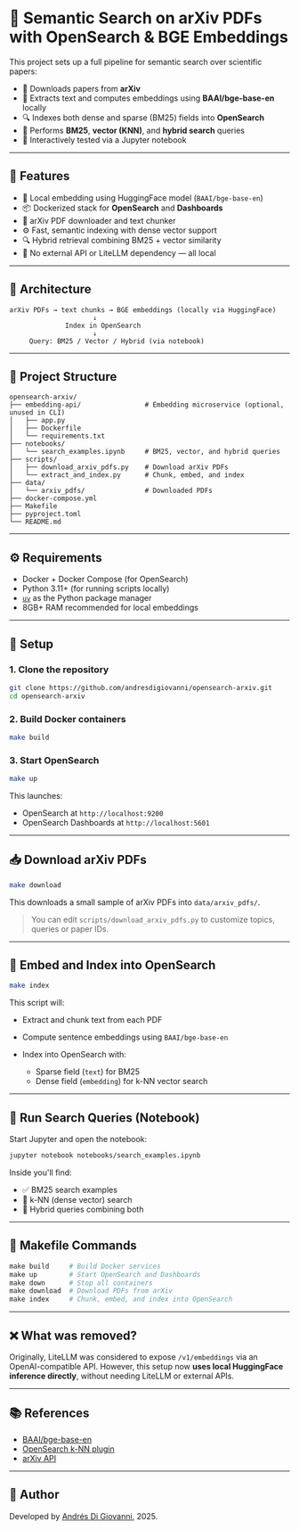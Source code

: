 # 🔎 Semantic Search on arXiv PDFs with OpenSearch & BGE Embeddings

This project sets up a full pipeline for semantic search over scientific papers:

* 📄 Downloads papers from **arXiv**
* 🧠 Extracts text and computes embeddings using **BAAI/bge-base-en** locally
* 🔍 Indexes both dense and sparse (BM25) fields into **OpenSearch**
* 🔁 Performs **BM25**, **vector (KNN)**, and **hybrid search** queries
* 🧪 Interactively tested via a Jupyter notebook

---

## 🚀 Features

* 🔨 Local embedding using HuggingFace model (`BAAI/bge-base-en`)
* 📦 Dockerized stack for **OpenSearch** and **Dashboards**
* 🧾 arXiv PDF downloader and text chunker
* ⚙️ Fast, semantic indexing with dense vector support
* 🔍 Hybrid retrieval combining BM25 + vector similarity
* 🧠 No external API or LiteLLM dependency — all local

---

## 🧱 Architecture

```
arXiv PDFs → text chunks → BGE embeddings (locally via HuggingFace)
                     ↓
              Index in OpenSearch
                     ↓
     Query: BM25 / Vector / Hybrid (via notebook)
```

---

## 📁 Project Structure

```
opensearch-arxiv/
├── embedding-api/                # Embedding microservice (optional, unused in CLI)
│   ├── app.py
│   ├── Dockerfile
│   └── requirements.txt
├── notebooks/
│   └── search_examples.ipynb     # BM25, vector, and hybrid queries
├── scripts/
│   ├── download_arxiv_pdfs.py    # Download arXiv PDFs
│   └── extract_and_index.py      # Chunk, embed, and index
├── data/
│   └── arxiv_pdfs/               # Downloaded PDFs
├── docker-compose.yml
├── Makefile
├── pyproject.toml
└── README.md
```

---

## ⚙️ Requirements

* Docker + Docker Compose (for OpenSearch)
* Python 3.11+ (for running scripts locally)
* [`uv`](https://github.com/astral-sh/uv) as the Python package manager
* 8GB+ RAM recommended for local embeddings

---

## 🔧 Setup

### 1. Clone the repository

```bash
git clone https://github.com/andresdigiovanni/opensearch-arxiv.git
cd opensearch-arxiv
```

### 2. Build Docker containers

```bash
make build
```

### 3. Start OpenSearch

```bash
make up
```

This launches:

* OpenSearch at `http://localhost:9200`
* OpenSearch Dashboards at `http://localhost:5601`

---

## 📥 Download arXiv PDFs

```bash
make download
```

This downloads a small sample of arXiv PDFs into `data/arxiv_pdfs/`.

> You can edit `scripts/download_arxiv_pdfs.py` to customize topics, queries or paper IDs.

---

## 🧠 Embed and Index into OpenSearch

```bash
make index
```

This script will:

* Extract and chunk text from each PDF
* Compute sentence embeddings using `BAAI/bge-base-en`
* Index into OpenSearch with:

  * Sparse field (`text`) for BM25
  * Dense field (`embedding`) for k-NN vector search

---

## 🔎 Run Search Queries (Notebook)

Start Jupyter and open the notebook:

```bash
jupyter notebook notebooks/search_examples.ipynb
```

Inside you'll find:

* ✅ BM25 search examples
* 📐 k-NN (dense vector) search
* 🔁 Hybrid queries combining both

---

## 🧰 Makefile Commands

```makefile
make build     # Build Docker services
make up        # Start OpenSearch and Dashboards
make down      # Stop all containers
make download  # Download PDFs from arXiv
make index     # Chunk, embed, and index into OpenSearch
```

---

## ❌ What was removed?

Originally, LiteLLM was considered to expose `/v1/embeddings` via an OpenAI-compatible API.
However, this setup now **uses local HuggingFace inference directly**, without needing LiteLLM or external APIs.

---

## 📚 References

* [BAAI/bge-base-en](https://huggingface.co/BAAI/bge-base-en)
* [OpenSearch k-NN plugin](https://opensearch.org/docs/latest/search-plugins/knn/)
* [arXiv API](https://arxiv.org/help/api/)

---

## 👤 Author

Developed by [Andrés Di Giovanni](https://github.com/andresdigiovanni), 2025.

